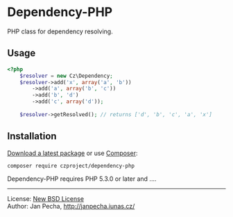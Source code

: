 Dependency-PHP
==============

PHP class for dependency resolving.

Usage
-----

``` php
<?php
	$resolver = new Cz\Dependency;
	$resolver->add('x', array('a', 'b'))
		->add('a', array('b', 'c'))
		->add('b', 'd')
		->add('c', array('d'));
	
	$resolver->getResolved(); // returns ['d', 'b', 'c', 'a', 'x']
```


Installation
------------

[Download a latest package](https://github.com/czproject/dependency-php/releases) or use [Composer](http://getcomposer.org/):

```
composer require czproject/dependency-php
```

Dependency-PHP requires PHP 5.3.0 or later and ....


------------------------------

License: [New BSD License](license.md)
<br>Author: Jan Pecha, http://janpecha.iunas.cz/
